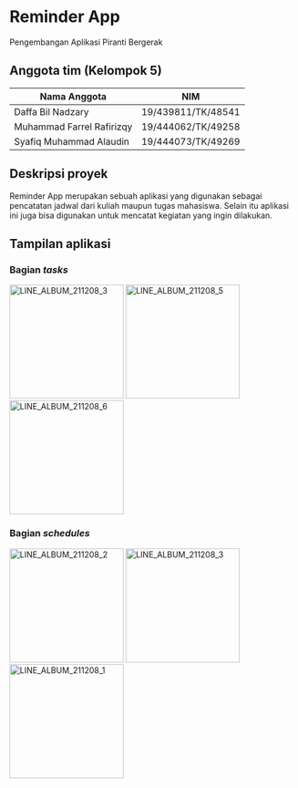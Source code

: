 # Reminder App

Pengembangan Aplikasi Piranti Bergerak

## Anggota tim (Kelompok 5)
| Nama Anggota | NIM |
| --- | --- |
| Daffa Bil Nadzary | 19/439811/TK/48541 |
| Muhammad Farrel Rafirizqy | 19/444062/TK/49258 |
| Syafiq Muhammad Alaudin | 19/444073/TK/49269 |

## Deskripsi proyek
Reminder App merupakan sebuah aplikasi yang digunakan sebagai pencatatan jadwal dari kuliah maupun tugas mahasiswa. Selain itu aplikasi ini juga bisa digunakan untuk mencatat kegiatan yang ingin dilakukan.

## Tampilan aplikasi
### Bagian *tasks*
<img src="https://user-images.githubusercontent.com/26179451/145243518-0048314b-8c5c-479d-bed0-c62086472522.jpg" width="200" alt="LINE_ALBUM_211208_3"> <img src="https://user-images.githubusercontent.com/26179451/145243569-519c294b-469c-42af-8524-9097b3d67099.jpg" width="200" alt="LINE_ALBUM_211208_5"> <img src="https://user-images.githubusercontent.com/26179451/145243583-7e0c2495-33b4-4aea-a736-af520b9819d1.jpg" width="200" alt="LINE_ALBUM_211208_6">

### Bagian *schedules*
<img src="https://user-images.githubusercontent.com/26179451/145244043-0dc72db6-2755-4ae9-bb45-48740f23bc0f.jpg" width="200" alt="LINE_ALBUM_211208_2"> <img src="https://user-images.githubusercontent.com/26179451/145244048-b334560d-8b20-43e7-bd91-d910332b0c35.jpg" width="200" alt="LINE_ALBUM_211208_3"> <img src="https://user-images.githubusercontent.com/26179451/145244025-fc975a40-0b96-4f2d-bec9-1f3c4f01ffb9.jpg" width="200" alt="LINE_ALBUM_211208_1">
